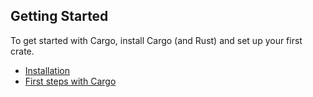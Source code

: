 ## Getting Started

To get started with Cargo, install Cargo (and Rust) and set up your first crate.

* [Installation](installation.md)
* [First steps with Cargo](first-steps.md)
